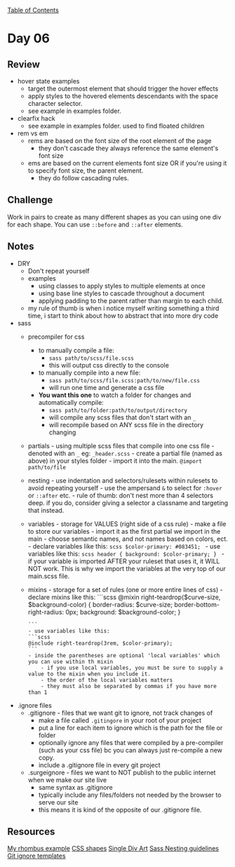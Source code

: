 
[Table of Contents](/README.md)

# Day 06

## Review
- hover state examples
	- target the outermost element that should trigger the hover effects
	- apply styles to the hovered elements descendants with the space character selector.
	- see example in examples folder.
- clearfix hack
	- see example in examples folder. used to find floated children
- rem vs em
	- rems are based on the font size of the root element of the page
		- they don't cascade they always reference the same element's font size
	- ems are based on the current elements font size OR if you're using it to specify font size, the parent element.
		- they do follow cascading rules.

## Challenge
Work in pairs to create as many different shapes as you can using one div for each shape. You can use `::before` and `::after` elements.

## Notes
- DRY
	- Don't repeat yourself
	- examples
		- using classes to apply styles to multiple elements at once
		- using base line styles to cascade throughout a document
		- applying padding to the parent rather than margin to each child.
	- my rule of thumb is when i notice myself writing something a third time, i start to think about how to abstract that into more dry code
- sass
	- precompiler for css
		- to manually compile a file:
			- `sass path/to/scss/file.scss`
			- this will output css directly to the console
		- to manually compile into a new file:
			- `sass path/to/scss/file.scss:path/to/new/file.css`
			- will run one time and generate a css file
		- **You want this one** to watch a folder for changes and automatically compile:
			- `sass path/to/folder:path/to/output/directory`
			- will compile any scss files that don't start with an `_`
			- will recompile based on ANY scss file in the directory changing
  - partials
		- using multiple scss files that compile into one css file
		- denoted with an `_` eg: `_header.scss`
		- create a partial file (named as above) in your styles folder
		- import it into the main. `@import path/to/file`
  - nesting
		- use indentation and selectors/rulesets within rulesets to avoid repeating yourself
		- use the ampersand `&` to select for `:hover` or `::after` etc.
		- rule of thumb: don't nest more than 4 selectors deep. if you do, consider giving a selector a classname and targeting that instead.
  - variables
		- storage for VALUES (right side of a css rule)
		- make a file to store our variables
		- import it as the first partial we import in the main
		- choose semantic names, and not names based on colors, ect.
		- declare variables like this:
		```scss
		$color-primary: #083451;
		```
		- use variables like this:
		```scss
		header {
			background: $color-primary;
		}
		```
		- if your variable is imported AFTER your ruleset that uses it, it WILL NOT work. This is why we import the variables at the very top of our main.scss file.
  - mixins
		- storage for a set of rules (one or more entire lines of css)
		- declare mixins like this:
		```scss
		@mixin right-teardrop($curve-size, $background-color) {
			border-radius: $curve-size;
			border-bottom-right-radius: 0px;
			background: $background-color;
		}

		```
		- use variables like this:
		```scss
		@include right-teardrop(3rem, $color-primary);
		```
		- inside the parentheses are optional 'local variables' which you can use within th mixin
			- if you use local variables, you must be sure to supply a value to the mixin when you include it.
			- the order of the local variables matters
			- they must also be separated by commas if you have more than 1
- .ignore files
	- .gitignore - files that we want git to ignore, not track changes of
		- make a file called `.gitingore` in your root of your project
		- put a line for each item to ignore which is the path for the file or folder
		- optionally ignore any files that were compiled by a pre-compiler (such as your css file) bc you can always just re-compile a new copy.
		- include a .gitignore file in every git project
	- .surgeignore - files we want to NOT publish to the public internet when we make our site live
		- same syntax as .gitignore
		- typically include any files/folders not needed by the browser to serve our site
		- this means it is kind of the opposite of our .gitignore file.

## Resources
[My rhombus example](https://codepen.io/nicerhugs/pen/pEdJNb)
[CSS shapes](https://css-tricks.com/examples/ShapesOfCSS/)
[Single Div Art](http://a.singlediv.com/)
[Sass Nesting guidelines](http://thesassway.com/beginner/the-inception-rule)
[Git ignore templates](https://www.gitignore.io/)
